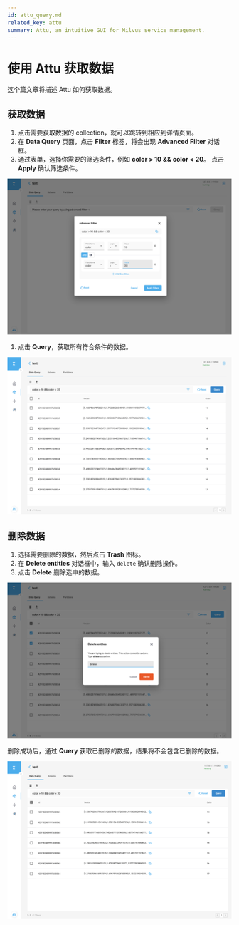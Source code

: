 ```yaml
---
id: attu_query.md
related_key: attu
summary: Attu, an intuitive GUI for Milvus service management.
---
```


# 使用 Attu 获取数据

这个篇文章将描述 Attu 如何获取数据。

## 获取数据

1. 点击需要获取数据的 collection，就可以跳转到相应到详情页面。
2. 在 **Data Query** 页面，点击 **Filter** 标签，将会出现 **Advanced Filter** 对话框。
3. 通过表单，选择你需要的筛选条件，例如 **color > 10 && color < 20**。 点击 **Apply** 确认筛选条件。

![Query Data](../assets/insight_query1.png)

1. 点击 **Query**，获取所有符合条件的数据。

![Query Data](../assets/insight_query2.png)

## 删除数据

1. 选择需要删除的数据，然后点击 **Trash** 图标。
2. 在 **Delete entities** 对话框中，输入 `delete` 确认删除操作。
3. 点击 **Delete** 删除选中的数据。

![Delete Data](../assets/insight_query3.png)

删除成功后，通过 **Query** 获取已删除的数据，结果将不会包含已删除的数据。

![Delete Data](../assets/insight_query4.png)
